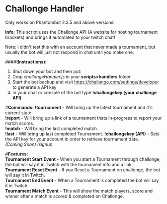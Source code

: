 # Challonge Handler
Only works on Phantombot 2.3.5 and above versions!  

**Info:** This script uses the Challonge API (A website for hosting tournament brackets) and brings it automated to your twitch chat!

Note: I didn't test this with an account that never made a tournament, but usually the bot will just not respond in chat until you make one.

####**(Instructions):**  
1. Shut down your bot and then put:  
2. Drop *challongeHandler.js* in your **scripts>handlers** folder   
3. Start the bot backup and visit https://challonge.com/settings/developer to generate a API key  
4. In your chat or console of the bot type **!challongekey (your challonge API)**  

#**Commands:** 
**!tournament** - Will bring up the latest tournament and it's current state.  
**!report** -  Will bring up a link of a tournament thats in-progress to report your match scores.  
**!match** - Will bring the last completed match.  
**!last** - Will bring up last completed Tournament. 
**!challongekey (API)** - Sets the API key for your account in order to retrieve tournament data.  
*(Coming Soon) !signup*  
  
#**Features:**  
**Tournament Start Event** - When you start a Tournament through challonge, the bot will say it in Twitch with the tournament info and a link.  
**Tournament Reset Event** - If you Reset a Tournament on challonge, the bot will say it in Twitch.  
**Tournament End Event** - When a Tournament is completed the bot will say it in Twitch.  
**Tournament Match Event** - This will show the match players, score and winner after a match is scored & completed on Challonge.  
